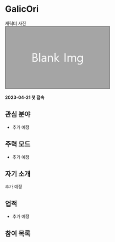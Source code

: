# GalicOri

캐릭터 사진  
![캐릭터](../../asset/blank_img.jpg)

**2023-04-21 첫 접속**

## 관심 분야

- 추가 예정

## 주력 모드

- 추가 예정

## 자기 소개

추가 예정

## 업적

- 추가 예정

## 참여 목록

<!-- player_desc_dest_open -->
<!-- player_desc_dest_close -->